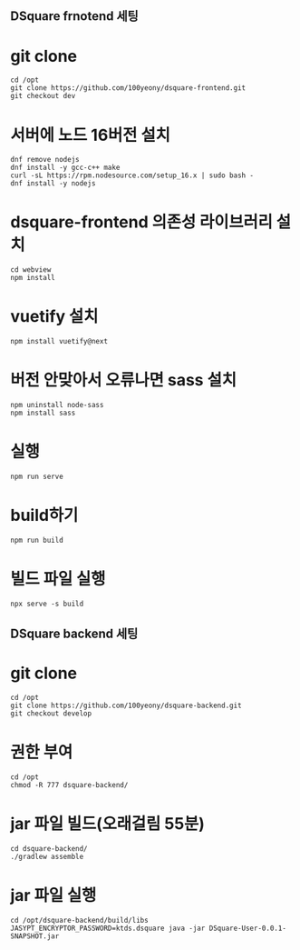 ## DSquare frnotend 세팅
# git clone
    cd /opt
    git clone https://github.com/100yeony/dsquare-frontend.git
    git checkout dev

# 서버에 노드 16버전 설치
    dnf remove nodejs
    dnf install -y gcc-c++ make
    curl -sL https://rpm.nodesource.com/setup_16.x | sudo bash -
    dnf install -y nodejs

# dsquare-frontend 의존성 라이브러리 설치
    cd webview
    npm install

# vuetify 설치
    npm install vuetify@next

# 버전 안맞아서 오류나면 sass 설치
    npm uninstall node-sass
    npm install sass

# 실행
    npm run serve

# build하기
    npm run build

# 빌드 파일 실행
    npx serve -s build



## DSquare backend 세팅
# git clone
    cd /opt
    git clone https://github.com/100yeony/dsquare-backend.git
    git checkout develop

# 권한 부여
    cd /opt
    chmod -R 777 dsquare-backend/

# jar 파일 빌드(오래걸림 55분)
    cd dsquare-backend/
    ./gradlew assemble

# jar 파일 실행
    cd /opt/dsquare-backend/build/libs
    JASYPT_ENCRYPTOR_PASSWORD=ktds.dsquare java -jar DSquare-User-0.0.1-SNAPSHOT.jar
